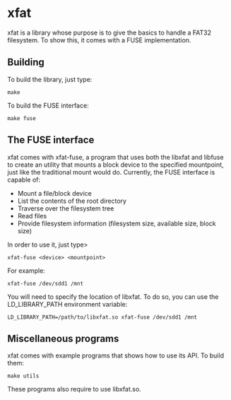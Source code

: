 # xfat

xfat is a library whose purpose is to give the basics to handle a FAT32 filesystem. To show this, it comes with a FUSE implementation.

## Building

To build the library, just type:

    make

To build the FUSE interface:

    make fuse

## The FUSE interface

xfat comes with xfat-fuse, a program that uses both the libxfat and libfuse to create an utility that mounts a block device to the specified mountpoint, just like the traditional mount would do. Currently, the FUSE interface is capable of:

* Mount a file/block device
* List the contents of the root directory
* Traverse over the filesystem tree
* Read files
* Provide filesystem information (filesystem size, available size, block size)

In order to use it, just type>

    xfat-fuse <device> <mountpoint>
    
For example:

    xfat-fuse /dev/sdd1 /mnt
    
You will need to specify the location of libxfat. To do so, you can use the LD_LIBRARY_PATH environment variable:

    LD_LIBRARY_PATH=/path/to/libxfat.so xfat-fuse /dev/sdd1 /mnt

## Miscellaneous programs

xfat comes with example programs that shows how to use its API. To build them:

    make utils

These programs also require to use libxfat.so.
